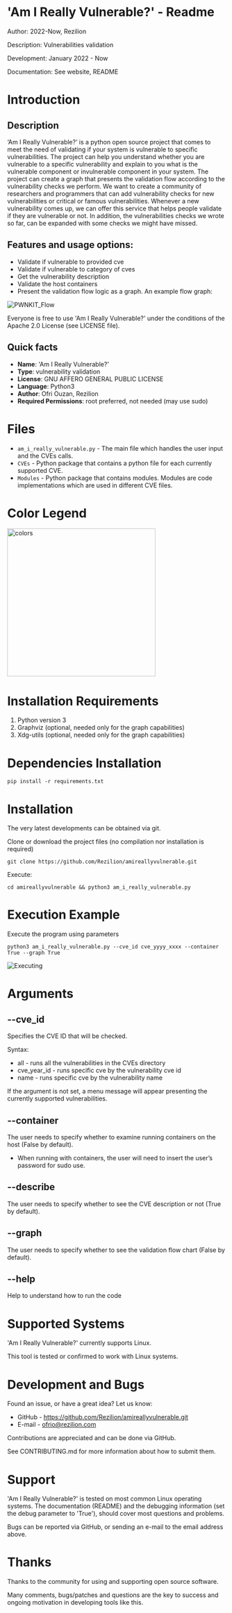 # **'Am I Really Vulnerable?' - Readme**

 Author:                   2022-Now, Rezilion

 Description:              Vulnerabilities validation

 Development:              January 2022 - Now

 Documentation:            See website, README


# Introduction

## Description
‘Am I Really Vulnerable?’ is a python open source project that comes to meet the need of validating if your system is vulnerable to specific vulnerabilities.
The project can help you understand whether you are vulnerable to a specific vulnerability and explain to you what is the vulnerable component or invulnerable component in your system.
The project can create a graph that presents the validation flow according to the vulnerability checks we perform.
We want to create a community of researchers and programmers that can add vulnerability checks for new vulnerabilities or critical or famous vulnerabilities. Whenever a new vulnerability comes up, we can offer this service that helps people validate if they are vulnerable or not.
In addition, the vulnerabilities checks we wrote so far, can be expanded with some checks we might have missed.

## Features and usage options:
* Validate if vulnerable to provided cve
* Validate if vulnerable to category of cves
* Get the vulnerability description
* Validate the host containers
* Present the validation flow logic as a graph. An example flow graph:

![PWNKIT_Flow](https://user-images.githubusercontent.com/15197376/165183294-45482743-1c92-4b24-8477-812a62537c71.png)

Everyone is free to use 'Am I Really Vulnerable?' under the conditions of the Apache 2.0 License (see LICENSE file).
 
## Quick facts
   - **Name**:      'Am I Really Vulnerable?'
   - **Type**:      vulnerability validation
   - **License**:   GNU AFFERO GENERAL PUBLIC LICENSE
   - **Language**:  Python3
   - **Author**:    Ofri Ouzan, Rezilion
   - **Required Permissions**: root preferred, not needed (may use sudo)
   
# Files

- `am_i_really_vulnerable.py` - The main file which handles the user input and the CVEs calls.
- `CVEs` - Python package that contains a python file for each currently supported CVE.
- `Modules` - Python package that contains modules.
Modules are code implementations which are used in different CVE files.


# Color Legend

<img width="341" alt="colors" src="https://user-images.githubusercontent.com/104366208/165800276-f31d063b-f031-4569-8f61-72832c602031.png">

# Installation Requirements

1. Python version 3
2. Graphviz (optional, needed only for the graph capabilities) 
3. Xdg-utils (optional, needed only for the graph capabilities)

# Dependencies Installation
```
pip install -r requirements.txt
```

# Installation

The very latest developments can be obtained via git.

Clone or download the project files (no compilation nor installation is required) 
```
git clone https://github.com/Rezilion/amireallyvulnerable.git
```
Execute:
```
cd amireallyvulnerable && python3 am_i_really_vulnerable.py
```
# Execution Example

Execute the program using parameters
```
python3 am_i_really_vulnerable.py --cve_id cve_yyyy_xxxx --container True --graph True
```
![Executing](https://user-images.githubusercontent.com/15197376/165183169-6b33eae8-c4f2-4d55-80b8-c28840ca467f.gif)

# Arguments

## --cve_id

Specifies the CVE ID that will be checked. 

Syntax: 
- all - runs all the vulnerabilities in the CVEs directory
- cve_year_id - runs specific cve by the vulnerability cve id
- name - runs specific cve by the vulnerability name

If the argument is not set, a menu message will appear presenting the currently supported vulnerabilities.

## --container

The user needs to specify whether to examine running containers on the host (False by default).
- When running with containers, the user will need to insert the user’s password for sudo use.

## --describe

The user needs to specify whether to see the CVE description or not (True by default).

## --graph

The user needs to specify whether to see the validation flow chart (False by default).

## --help

Help to understand how to run the code

# Supported Systems

'Am I Really Vulnerable?' currently supports Linux.

This tool is tested or confirmed to work with Linux systems.

# Development and Bugs

Found an issue, or have a great idea? Let us know:

* GitHub - https://github.com/Rezilion/amireallyvulnerable.git
* E-mail - ofrio@rezilion.com

Contributions are appreciated and can be done via GitHub. 

See CONTRIBUTING.md for more information about how to submit them.

# Support

'Am I Really Vulnerable?' is tested on most common Linux operating systems. The documentation (README) and the debugging 
information (set the debug parameter to 'True'), should cover most questions and problems. 

Bugs can be reported via GitHub, or sending an e-mail to the email address above.

# Thanks

Thanks to the community for using and supporting open source software.

Many comments, bugs/patches and questions are the key to success and ongoing motivation in developing tools like this.

